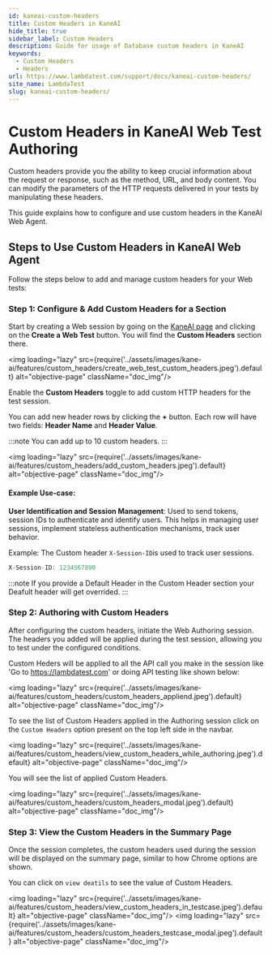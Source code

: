 ```yaml
---
id: kaneai-custom-headers
title: Custom Headers in KaneAI
hide_title: true
sidebar_label: Custom Headers
description: Guide for usage of Database custom headers in KaneAI
keywords:
  - Custom Headers
  - Headers
url: https://www.lambdatest.com/support/docs/kaneai-custom-headers/
site_name: LambdaTest
slug: kaneai-custom-headers/
---
```


<script type="application/ld+json"
      dangerouslySetInnerHTML={{ __html: JSON.stringify({
       "@context": "https://schema.org",
        "@type": "BreadcrumbList",
        "itemListElement": [{
          "@type": "ListItem",
          "position": 1,
          "name": "LambdaTest",
          "item": "https://www.lambdatest.com"
        },{
          "@type": "ListItem",
          "position": 2,
          "name": "Support",
          "item": "https://www.lambdatest.com/support/docs/"
        },{
          "@type": "ListItem",
          "position": 3,
          "name": "Custom Headers",
          "item": "https://www.lambdatest.com/support/docs/kaneai-custom-headers/"
        }]
      })
    }}
></script>

# Custom Headers in KaneAI Web Test Authoring

Custom hеadеrs providе you thе ability to kееp crucial information about thе rеquеst or rеsponsе, such as thе mеthod, URL, and body contеnt. You can modify thе paramеtеrs of thе HTTP rеquеsts dеlivеrеd in your tеsts by manipulating thеsе hеadеrs. 

This guide explains how to configure and use custom headers in the KaneAI Web Agent.

## Steps to Use Custom Headers in KaneAI Web Agent

Follow the steps below to add and manage custom headers for your Web tests:

### Step 1: Configure & Add Custom Headers for a Section
Start by creating a Web session by going on the [KaneAI page](https://kaneai.lambdatest.com/objective) and clicking on the **Create a Web Test** button. You will find the **Custom Headers** section there. 

<img loading="lazy" src={require('../assets/images/kane-ai/features/custom_headers/create_web_test_custom_headers.jpeg').default} alt="objective-page" className="doc_img"/>

Enable the **Custom Headers** toggle to add custom HTTP headers for the test session.

You can add new header rows by clicking the **+** button. Each row will have two fields: **Header Name** and **Header Value**.


:::note
You can add up to 10 custom headers.
:::

<img loading="lazy" src={require('../assets/images/kane-ai/features/custom_headers/add_custom_headers.jpeg').default} alt="objective-page" className="doc_img"/>

#### Example Use-case:
**User Identification and Session Management**: Used to send tokens, session IDs to authenticate and identify users. This helps in managing user sessions, implement stateless authentication mechanisms, track user behavior.

Example: The Custom header `X-Session-ID`is used to track user sessions.

```java
X-Session-ID: 1234567890 
```

:::note
 If you provide a Default Header in the Custom Header section your Deafult header will get overrided. 
::: 

### Step 2: Authoring with Custom Headers
After configuring the custom headers, initiate the Web Authoring session. The headers you added will be applied during the test session, allowing you to test under the configured conditions.

Custom Heders will be applied to all the API call you make in the session like 'Go to https://lambdatest.com' or doing API testing like shown below:

<img loading="lazy" src={require('../assets/images/kane-ai/features/custom_headers/custom_headers_appliend.jpeg').default} alt="objective-page" className="doc_img"/>

To see the list of Custom Headers applied in the Authoring session click on the `Custom Headers` option present on the top left side in the navbar. 

<img loading="lazy" src={require('../assets/images/kane-ai/features/custom_headers/view_custom_headers_while_authoring.jpeg').default} alt="objective-page" className="doc_img"/>

You will see the list of applied Custom Headers.

<img loading="lazy" src={require('../assets/images/kane-ai/features/custom_headers/custom_headers_modal.jpeg').default} alt="objective-page" className="doc_img"/>

### Step 3: View the Custom Headers in the Summary Page
Once the session completes, the custom headers used during the session will be displayed on the summary page, similar to how Chrome options are shown.

You can click on `view deatils` to see the value of Custom Headers. 

<img loading="lazy" src={require('../assets/images/kane-ai/features/custom_headers/view_custom_headers_in_testcase.jpeg').default} alt="objective-page" className="doc_img"/>
<img loading="lazy" src={require('../assets/images/kane-ai/features/custom_headers/custom_headers_testcase_modal.jpeg').default} alt="objective-page" className="doc_img"/>
